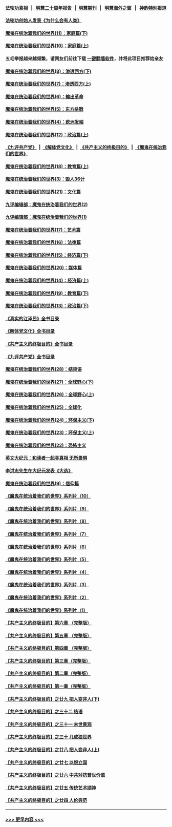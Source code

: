 #### [法轮功真相](https://github.com/gfw-breaker/truth/blob/master/README.md?t=0) &nbsp;&nbsp;|&nbsp;&nbsp; [明慧二十周年报告](https://github.com/gfw-breaker/mh-reports/blob/master/README.md?t=0) &nbsp;&nbsp;|&nbsp;&nbsp;[明慧期刊](https://github.com/gfw-breaker/mh-qikan) &nbsp;&nbsp;|&nbsp;&nbsp; [明慧海外之窗](https://github.com/gfw-breaker/mh-news/blob/master/README.md?t=0) &nbsp;&nbsp;|&nbsp;&nbsp; [神韵特别报道](https://github.com/gfw-breaker/mh-news/blob/master/shenyun.md?t=0)
#### [法轮功创始人发表《为什么会有人类》](../pages/nsc422/n13912117.md?t=04150343) 
#### [魔鬼在统治着我们的世界(11)：家庭篇(下)](../pages/nsc422/n10440961.md?t=04150343) 
#### [魔鬼在统治着我们的世界(10)：家庭篇(上)](../pages/nsc422/n10435448.md?t=04150343) 
#### 五毛举报越来越频繁，请网友们前往下载 [一键翻墙软件](https://github.com/gfw-breaker/ssr-accounts)，并将此项目推荐给亲友
#### [魔鬼在统治着我们的世界(8)：渗透西方(下)](../pages/nsc422/n10429603.md?t=04150343) 
#### [魔鬼在统治着我们的世界(7)：渗透西方(上)](../pages/nsc422/n10426013.md?t=04150343) 
#### [魔鬼在统治着我们的世界(6)：输出革命](../pages/nsc422/n10421536.md?t=04150343) 
#### [魔鬼在统治着我们的世界(5)：东方杀戮](../pages/nsc422/n10417707.md?t=04150343) 
#### [魔鬼在统治着我们的世界(4)：欧洲发端](../pages/nsc422/n10414890.md?t=04150343) 
#### [魔鬼在统治着我们的世界(12)：政治篇(上)](../pages/nsc422/n10444576.md?t=04150343) 
#### [《九评共产党》](https://github.com/begood0513/9ping.md/blob/master/README.md) &nbsp;|&nbsp; [《解体党文化》](../../../../jtdwh.md/blob/master/README.md)  &nbsp;|&nbsp; [《共产主义的终极目的》](../../../../gczydzjmd.md/blob/master/README.md) &nbsp;|&nbsp; [《魔鬼在统治我们的世界》](../../../../mgztzwmdsj.md/blob/master/README.md) 
#### [魔鬼在统治着我们的世界(18)：教育篇(上)](../pages/nsc422/n10526970.md?t=04150343) 
#### [魔鬼在统治着我们的世界(3)：毁人36计](../pages/nsc422/n10411583.md?t=04150343) 
#### [魔鬼在统治着我们的世界(21)：文化篇](../pages/nsc422/n10597706.md?t=04150343) 
#### [九评编辑部：魔鬼在统治着我们的世界(2)](../pages/nsc422/n10410036.md?t=04150343) 
#### [九评编辑部：魔鬼在统治着我们的世界(1)](../pages/nsc422/n10406825.md?t=04150343) 
#### [魔鬼在统治着我们的世界(17)：艺术篇](../pages/nsc422/n10499093.md?t=04150343) 
#### [魔鬼在统治着我们的世界(16)：法律篇](../pages/nsc422/n10485969.md?t=04150343) 
#### [魔鬼在统治着我们的世界(15)：经济篇(下)](../pages/nsc422/n10469975.md?t=04150343) 
#### [魔鬼在统治着我们的世界(20)：媒体篇](../pages/nsc422/n10586579.md?t=04150343) 
#### [魔鬼在统治着我们的世界(14)：经济篇(上)](../pages/nsc422/n10457370.md?t=04150343) 
#### [魔鬼在统治着我们的世界(19)：教育篇(下)](../pages/nsc422/n10564808.md?t=04150343) 
#### [魔鬼在统治着我们的世界(13)：政治篇(下)](../pages/nsc422/n10448270.md?t=04150343) 
#### [《真实的江泽民》全书目录](../pages/nsc422/n13721399.md?t=04150343) 
#### [《解体党文化》全书目录](../pages/nsc422/n13721157.md?t=04150343) 
#### [《共产主义的终极目的》全书目录](../pages/nsc422/n13721048.md?t=04150343) 
#### [《九评共产党》全书目录](../pages/nsc422/n13708085.md?t=04150343) 
#### [魔鬼在统治着我们的世界(28)：结束语](../pages/nsc422/n10936246.md?t=04150343) 
#### [魔鬼在统治着我们的世界(27)：全球野心(下)](../pages/nsc422/n10928319.md?t=04150343) 
#### [魔鬼在统治着我们的世界(26)：全球野心(上)](../pages/nsc422/n10900318.md?t=04150343) 
#### [魔鬼在统治着我们的世界(25)：全球化](../pages/nsc422/n10788205.md?t=04150343) 
#### [魔鬼在统治着我们的世界(24)：环保主义(下)](../pages/nsc422/n10695307.md?t=04150343) 
#### [魔鬼在统治着我们的世界(23)：环保主义(上)](../pages/nsc422/n10688613.md?t=04150343) 
#### [魔鬼在统治着我们的世界(22)：恐怖主义](../pages/nsc422/n10614727.md?t=04150343) 
#### [英文大纪元：和读者一起寻真相 无所畏惧](../pages/nsc422/n12542027.md?t=04150343) 
#### [李洪志先生在大纪元发表《大选》](../pages/nsc422/n12534746.md?t=04150343) 
#### [魔鬼在统治着我们的世界(9)：信仰篇](../pages/nsc422/n10432159.md?t=04150343) 
#### [《魔鬼在统治着我们的世界》系列片（10）](../pages/nsc422/n12292670.md?t=04150343) 
#### [《魔鬼在统治着我们的世界》系列片（9）](../pages/nsc422/n12290859.md?t=04150343) 
#### [《魔鬼在统治着我们的世界》系列片（8）](../pages/nsc422/n12287445.md?t=04150343) 
#### [《魔鬼在统治着我们的世界》系列片（7）](../pages/nsc422/n12283425.md?t=04150343) 
#### [《魔鬼在统治着我们的世界》系列片（6）](../pages/nsc422/n12282314.md?t=04150343) 
#### [《魔鬼在统治着我们的世界》系列片（5）](../pages/nsc422/n12281419.md?t=04150343) 
#### [《魔鬼在统治着我们的世界》系列片（4）](../pages/nsc422/n12274024.md?t=04150343) 
#### [《魔鬼在统治着我们的世界》系列片（3）](../pages/nsc422/n12271322.md?t=04150343) 
#### [《魔鬼在统治着我们的世界》系列片（2）](../pages/nsc422/n12269049.md?t=04150343) 
#### [《魔鬼在统治着我们的世界》系列片（1）](../pages/nsc422/n12267575.md?t=04150343) 
#### [【共产主义的终极目的】第六章 （完整版）](../pages/nsc422/n11428913.md?t=04150343) 
#### [【共产主义的终极目的】第五章 （完整版）](../pages/nsc422/n11428912.md?t=04150343) 
#### [【共产主义的终极目的】第四章 （完整版）](../pages/nsc422/n11428907.md?t=04150343) 
#### [【共产主义的终极目的】第三章（完整版）](../pages/nsc422/n11428848.md?t=04150343) 
#### [【共产主义的终极目的】第二章（完整版）](../pages/nsc422/n11428831.md?t=04150343) 
#### [【共产主义的终极目的】第一章（完整版）](../pages/nsc422/n11417651.md?t=04150343) 
#### [【共产主义的终极目的】之廿九 把人变非人(下)](../pages/nsc422/n11344140.md?t=04150343) 
#### [【共产主义的终极目的】之三十二 结语](../pages/nsc422/n11360535.md?t=04150343) 
#### [【共产主义的终极目的】之三十一 末世景观](../pages/nsc422/n11351129.md?t=04150343) 
#### [【共产主义的终极目的】之三十 几成狼世界](../pages/nsc422/n11348280.md?t=04150343) 
#### [【共产主义的终极目的】之廿八 把人变非人(上)](../pages/nsc422/n11340492.md?t=04150343) 
#### [【共产主义的终极目的】之廿七 以恨立国](../pages/nsc422/n11336944.md?t=04150343) 
#### [【共产主义的终极目的】之廿六 中共对抗普世价值](../pages/nsc422/n11324785.md?t=04150343) 
#### [【共产主义的终极目的】之廿五 传统艺术颂神](../pages/nsc422/n11296396.md?t=04150343) 
#### [【共产主义的终极目的】之廿四 人伦典范](../pages/nsc422/n11296397.md?t=04150343) 

----
#### [ >>> 更早内容 <<< ](../indexes/nsc422-earlier.md)
